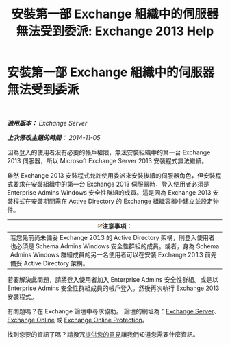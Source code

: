 ﻿---
title: '安裝第一部 Exchange 組織中的伺服器無法受到委派: Exchange 2013 Help'
TOCTitle: 安裝第一部 Exchange 組織中的伺服器無法受到委派
ms:assetid: 4cf9f1a1-aeac-455b-a5c3-efcd4185a467
ms:mtpsurl: https://technet.microsoft.com/zh-tw/library/ms.exch.setupreadiness.delegatedclientaccessfirstinstall(v=EXCHG.150)
ms:contentKeyID: 50473089
ms.date: 05/21/2018
mtps_version: v=EXCHG.150
ms.translationtype: MT
---

# 安裝第一部 Exchange 組織中的伺服器無法受到委派

 

_**適用版本：** Exchange Server_

_**上次修改主題的時間：** 2014-11-05_

因為登入的使用者沒有必要的帳戶權限，無法安裝組織中的第一台 Exchange 2013 伺服器，所以 Microsoft Exchange Server 2013 安裝程式無法繼續。

雖然 Exchange 2013 安裝程式允許使用委派來安裝後續的伺服器角色，但安裝程式要求在安裝組織中的第一台 Exchange 2013 伺服器時，登入使用者必須是 Enterprise Admins Windows 安全性群組的成員。這是因為 Exchange 2013 安裝程式在安裝期間需在 Active Directory 的 Exchange 組織容器中建立並設定物件。

<table>
<thead>
<tr class="header">
<th><img src="images/Bb124558.note(EXCHG.150).gif" title="注意事項" alt="注意事項" />注意事項：</th>
</tr>
</thead>
<tbody>
<tr class="odd">
<td>若您先前尚未備妥 Exchange 2013 的 Active Directory 架構，則登入使用者也必須是 Schema Admins Windows 安全性群組的成員。或者，身為 Schema Admins Windows 群組成員的另一名使用者可以在安裝 Exchange 2013 前先備妥 Active Directory 架構。</td>
</tr>
</tbody>
</table>


若要解決此問題，請將登入使用者加入 Enterprise Admins 安全性群組。或是以 Enterprise Admins 安全性群組成員的帳戶登入。然後再次執行 Exchange 2013 安裝程式。

有問題嗎？在 Exchange 論壇中尋求協助。 論壇的網址為：[Exchange Server](https://go.microsoft.com/fwlink/p/?linkid=60612)、 [Exchange Online](https://go.microsoft.com/fwlink/p/?linkid=267542) 或 [Exchange Online Protection](https://go.microsoft.com/fwlink/p/?linkid=285351)。

找到您要的資訊了嗎？請撥冗[提供您的意見](mailto:exsetuphelpfeedback@microsoft.com?subject=exchange%202013%20setup%20help%20feedbac)讓我們知道您需要什麼資訊。

